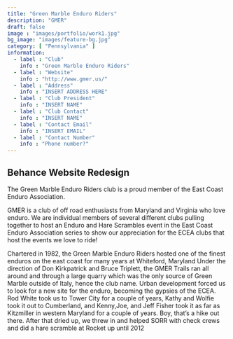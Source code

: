 ```yaml
---
title: "Green Marble Enduro Riders"
description: "GMER"
draft: false
image : "images/portfolio/work1.jpg"
bg_image: "images/feature-bg.jpg"
category: [ "Pennsylvania" ]
information:
  - label : "Club"
    info : "Green Marble Enduro Riders"
  - label : "Website"
    info : "http://www.gmer.us/"
  - label : "Address"
    info : "INSERT ADDRESS HERE"
  - label : "Club President"
    info : "INSERT NAME"
  - label : "Club Contact"
    info : "INSERT NAME"
  - label : "Contact Email"
    info : "INSERT EMAIL"
  - label : "Contact Number"
    info : "Phone number?"
---
```


## Behance Website Redesign

The Green Marble Enduro Riders club is a proud member of the East Coast Enduro Association.

GMER is a club of off road enthusiasts from Maryland and Virginia who love enduro. We are individual members of several different clubs pulling together to host an Enduro and Hare Scrambles event in the East Coast Enduro Association series to show our appreciation for the ECEA clubs that host the events we love to ride!

Chartered in 1982, the Green Marble Enduro Riders hosted one of the finest enduros on the east coast for many years at Whiteford, Maryland Under the direction of Don Kirkpatrick and Bruce Triplett, the GMER Trails ran all around and through a large quarry which was the only source of Green Marble outside of Italy, hence the club name.
Urban development forced us to look for a new site for the enduro, becoming the gypsies of the ECEA. Rod White took us to Tower City for a couple of years, Kathy and Wolfie took it out to Cumberland, and Kenny,Joe, and Jeff Fisher took it as far as Kitzmiller in western Maryland for a couple of years. Boy, that’s a hike out there. After that dried up, we threw in and helped SORR with check crews and did a hare scramble at Rocket up until 2012